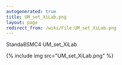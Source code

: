 ```yaml
---
autogenerated: true
title: UM_set_XiLab.png
layout: page
redirect_from: /wiki/File:UM_set_XiLab.png
---
```


Standa8SMC4 UM\_set\_XiLab

{% include img src="UM_set_XiLab.png" %}

